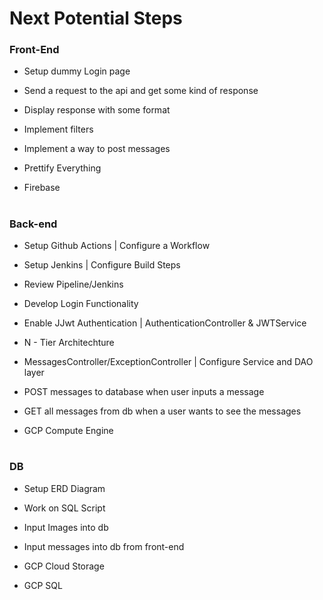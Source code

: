 # Next Potential Steps 

### Front-End
- Setup dummy Login page

- Send a request to the api and get some kind of response
- Display response with some format
- Implement filters
- Implement a way to post messages
- Prettify Everything
- Firebase
#

### Back-end
- Setup Github Actions | Configure a Workflow

- Setup Jenkins | Configure Build Steps
- Review Pipeline/Jenkins
- Develop Login Functionality
- Enable JJwt Authentication | AuthenticationController & JWTService 
- N - Tier Architechture
- MessagesController/ExceptionController | Configure Service and DAO layer 
- POST messages to database when user inputs a message
- GET all messages from db when a user wants to see the messages
- GCP Compute Engine 
#

### DB
- Setup ERD Diagram

- Work on SQL Script
- Input Images into db
- Input messages into db from front-end
- GCP Cloud Storage 
- GCP SQL 
